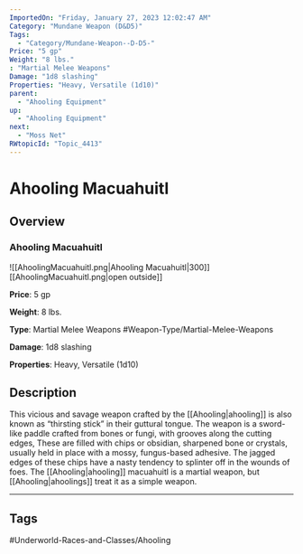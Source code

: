 ```yaml
---
ImportedOn: "Friday, January 27, 2023 12:02:47 AM"
Category: "Mundane Weapon (D&D5)"
Tags:
  - "Category/Mundane-Weapon--D-D5-"
Price: "5 gp"
Weight: "8 lbs."
: "Martial Melee Weapons"
Damage: "1d8 slashing"
Properties: "Heavy, Versatile (1d10)"
parent:
  - "Ahooling Equipment"
up:
  - "Ahooling Equipment"
next:
  - "Moss Net"
RWtopicId: "Topic_4413"
---
```

# Ahooling Macuahuitl
## Overview
### Ahooling Macuahuitl
![[AhoolingMacuahuitl.png|Ahooling Macuahuitl|300]]
[[AhoolingMacuahuitl.png|open outside]]

**Price**: 5 gp

**Weight**: 8 lbs.

**Type**: Martial Melee Weapons
#Weapon-Type/Martial-Melee-Weapons

**Damage**: 1d8 slashing

**Properties**: Heavy, Versatile (1d10)

## Description
This vicious and savage weapon crafted by the [[Ahooling|ahooling]] is also known as “thirsting stick” in their guttural tongue. The weapon is a sword-like paddle crafted from bones or fungi, with grooves along the cutting edges, These are filled with chips or obsidian, sharpened bone or crystals, usually held in place with a mossy, fungus-based adhesive. The jagged edges of these chips have a nasty tendency to splinter off in the wounds of foes. The [[Ahooling|ahooling]] macuahuitl is a martial weapon, but [[Ahooling|ahoolings]] treat it as a simple weapon.


---
## Tags
#Underworld-Races-and-Classes/Ahooling


